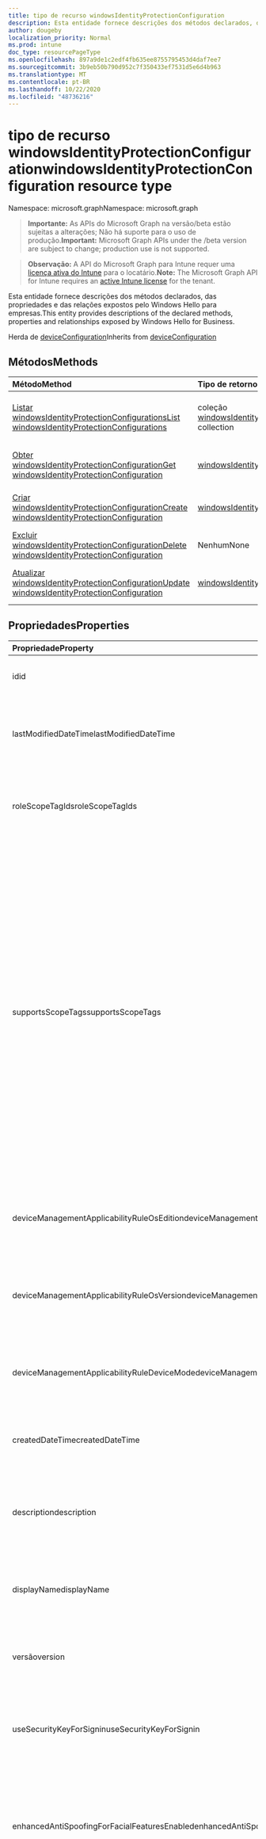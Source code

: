 ```yaml
---
title: tipo de recurso windowsIdentityProtectionConfiguration
description: Esta entidade fornece descrições dos métodos declarados, das propriedades e das relações expostos pelo Windows Hello para empresas.
author: dougeby
localization_priority: Normal
ms.prod: intune
doc_type: resourcePageType
ms.openlocfilehash: 897a9de1c2edf4fb635ee8755795453d4daf7ee7
ms.sourcegitcommit: 3b9eb50b790d952c7f350433ef7531d5e6d4b963
ms.translationtype: MT
ms.contentlocale: pt-BR
ms.lasthandoff: 10/22/2020
ms.locfileid: "48736216"
---
```

# <a name="windowsidentityprotectionconfiguration-resource-type"></a><span data-ttu-id="2c3fc-103">tipo de recurso windowsIdentityProtectionConfiguration</span><span class="sxs-lookup"><span data-stu-id="2c3fc-103">windowsIdentityProtectionConfiguration resource type</span></span>

<span data-ttu-id="2c3fc-104">Namespace: microsoft.graph</span><span class="sxs-lookup"><span data-stu-id="2c3fc-104">Namespace: microsoft.graph</span></span>

> <span data-ttu-id="2c3fc-105">**Importante:** As APIs do Microsoft Graph na versão/beta estão sujeitas a alterações; Não há suporte para o uso de produção.</span><span class="sxs-lookup"><span data-stu-id="2c3fc-105">**Important:** Microsoft Graph APIs under the /beta version are subject to change; production use is not supported.</span></span>

> <span data-ttu-id="2c3fc-106">**Observação:** A API do Microsoft Graph para Intune requer uma [licença ativa do Intune](https://go.microsoft.com/fwlink/?linkid=839381) para o locatário.</span><span class="sxs-lookup"><span data-stu-id="2c3fc-106">**Note:** The Microsoft Graph API for Intune requires an [active Intune license](https://go.microsoft.com/fwlink/?linkid=839381) for the tenant.</span></span>

<span data-ttu-id="2c3fc-107">Esta entidade fornece descrições dos métodos declarados, das propriedades e das relações expostos pelo Windows Hello para empresas.</span><span class="sxs-lookup"><span data-stu-id="2c3fc-107">This entity provides descriptions of the declared methods, properties and relationships exposed by Windows Hello for Business.</span></span>


<span data-ttu-id="2c3fc-108">Herda de [deviceConfiguration](../resources/intune-shared-deviceconfiguration.md)</span><span class="sxs-lookup"><span data-stu-id="2c3fc-108">Inherits from [deviceConfiguration](../resources/intune-shared-deviceconfiguration.md)</span></span>

## <a name="methods"></a><span data-ttu-id="2c3fc-109">Métodos</span><span class="sxs-lookup"><span data-stu-id="2c3fc-109">Methods</span></span>
|<span data-ttu-id="2c3fc-110">Método</span><span class="sxs-lookup"><span data-stu-id="2c3fc-110">Method</span></span>|<span data-ttu-id="2c3fc-111">Tipo de retorno</span><span class="sxs-lookup"><span data-stu-id="2c3fc-111">Return Type</span></span>|<span data-ttu-id="2c3fc-112">Descrição</span><span class="sxs-lookup"><span data-stu-id="2c3fc-112">Description</span></span>|
|:---|:---|:---|
|[<span data-ttu-id="2c3fc-113">Listar windowsIdentityProtectionConfigurations</span><span class="sxs-lookup"><span data-stu-id="2c3fc-113">List windowsIdentityProtectionConfigurations</span></span>](../api/intune-deviceconfig-windowsidentityprotectionconfiguration-list.md)|<span data-ttu-id="2c3fc-114">coleção [windowsIdentityProtectionConfiguration](../resources/intune-deviceconfig-windowsidentityprotectionconfiguration.md)</span><span class="sxs-lookup"><span data-stu-id="2c3fc-114">[windowsIdentityProtectionConfiguration](../resources/intune-deviceconfig-windowsidentityprotectionconfiguration.md) collection</span></span>|<span data-ttu-id="2c3fc-115">Listar Propriedades e relações dos objetos [windowsIdentityProtectionConfiguration](../resources/intune-deviceconfig-windowsidentityprotectionconfiguration.md) .</span><span class="sxs-lookup"><span data-stu-id="2c3fc-115">List properties and relationships of the [windowsIdentityProtectionConfiguration](../resources/intune-deviceconfig-windowsidentityprotectionconfiguration.md) objects.</span></span>|
|[<span data-ttu-id="2c3fc-116">Obter windowsIdentityProtectionConfiguration</span><span class="sxs-lookup"><span data-stu-id="2c3fc-116">Get windowsIdentityProtectionConfiguration</span></span>](../api/intune-deviceconfig-windowsidentityprotectionconfiguration-get.md)|[<span data-ttu-id="2c3fc-117">windowsIdentityProtectionConfiguration</span><span class="sxs-lookup"><span data-stu-id="2c3fc-117">windowsIdentityProtectionConfiguration</span></span>](../resources/intune-deviceconfig-windowsidentityprotectionconfiguration.md)|<span data-ttu-id="2c3fc-118">Leia as propriedades e as relações do objeto [windowsIdentityProtectionConfiguration](../resources/intune-deviceconfig-windowsidentityprotectionconfiguration.md) .</span><span class="sxs-lookup"><span data-stu-id="2c3fc-118">Read properties and relationships of the [windowsIdentityProtectionConfiguration](../resources/intune-deviceconfig-windowsidentityprotectionconfiguration.md) object.</span></span>|
|[<span data-ttu-id="2c3fc-119">Criar windowsIdentityProtectionConfiguration</span><span class="sxs-lookup"><span data-stu-id="2c3fc-119">Create windowsIdentityProtectionConfiguration</span></span>](../api/intune-deviceconfig-windowsidentityprotectionconfiguration-create.md)|[<span data-ttu-id="2c3fc-120">windowsIdentityProtectionConfiguration</span><span class="sxs-lookup"><span data-stu-id="2c3fc-120">windowsIdentityProtectionConfiguration</span></span>](../resources/intune-deviceconfig-windowsidentityprotectionconfiguration.md)|<span data-ttu-id="2c3fc-121">Criar um novo objeto [windowsIdentityProtectionConfiguration](../resources/intune-deviceconfig-windowsidentityprotectionconfiguration.md) .</span><span class="sxs-lookup"><span data-stu-id="2c3fc-121">Create a new [windowsIdentityProtectionConfiguration](../resources/intune-deviceconfig-windowsidentityprotectionconfiguration.md) object.</span></span>|
|[<span data-ttu-id="2c3fc-122">Excluir windowsIdentityProtectionConfiguration</span><span class="sxs-lookup"><span data-stu-id="2c3fc-122">Delete windowsIdentityProtectionConfiguration</span></span>](../api/intune-deviceconfig-windowsidentityprotectionconfiguration-delete.md)|<span data-ttu-id="2c3fc-123">Nenhum</span><span class="sxs-lookup"><span data-stu-id="2c3fc-123">None</span></span>|<span data-ttu-id="2c3fc-124">Exclui [windowsIdentityProtectionConfiguration](../resources/intune-deviceconfig-windowsidentityprotectionconfiguration.md).</span><span class="sxs-lookup"><span data-stu-id="2c3fc-124">Deletes a [windowsIdentityProtectionConfiguration](../resources/intune-deviceconfig-windowsidentityprotectionconfiguration.md).</span></span>|
|[<span data-ttu-id="2c3fc-125">Atualizar windowsIdentityProtectionConfiguration</span><span class="sxs-lookup"><span data-stu-id="2c3fc-125">Update windowsIdentityProtectionConfiguration</span></span>](../api/intune-deviceconfig-windowsidentityprotectionconfiguration-update.md)|[<span data-ttu-id="2c3fc-126">windowsIdentityProtectionConfiguration</span><span class="sxs-lookup"><span data-stu-id="2c3fc-126">windowsIdentityProtectionConfiguration</span></span>](../resources/intune-deviceconfig-windowsidentityprotectionconfiguration.md)|<span data-ttu-id="2c3fc-127">Atualiza as propriedades de um objeto [windowsIdentityProtectionConfiguration](../resources/intune-deviceconfig-windowsidentityprotectionconfiguration.md) .</span><span class="sxs-lookup"><span data-stu-id="2c3fc-127">Update the properties of a [windowsIdentityProtectionConfiguration](../resources/intune-deviceconfig-windowsidentityprotectionconfiguration.md) object.</span></span>|

## <a name="properties"></a><span data-ttu-id="2c3fc-128">Propriedades</span><span class="sxs-lookup"><span data-stu-id="2c3fc-128">Properties</span></span>
|<span data-ttu-id="2c3fc-129">Propriedade</span><span class="sxs-lookup"><span data-stu-id="2c3fc-129">Property</span></span>|<span data-ttu-id="2c3fc-130">Tipo</span><span class="sxs-lookup"><span data-stu-id="2c3fc-130">Type</span></span>|<span data-ttu-id="2c3fc-131">Descrição</span><span class="sxs-lookup"><span data-stu-id="2c3fc-131">Description</span></span>|
|:---|:---|:---|
|<span data-ttu-id="2c3fc-132">id</span><span class="sxs-lookup"><span data-stu-id="2c3fc-132">id</span></span>|<span data-ttu-id="2c3fc-133">String</span><span class="sxs-lookup"><span data-stu-id="2c3fc-133">String</span></span>|<span data-ttu-id="2c3fc-134">Chave da entidade.</span><span class="sxs-lookup"><span data-stu-id="2c3fc-134">Key of the entity.</span></span> <span data-ttu-id="2c3fc-135">Herdada de [deviceConfiguration](../resources/intune-shared-deviceconfiguration.md)</span><span class="sxs-lookup"><span data-stu-id="2c3fc-135">Inherited from [deviceConfiguration](../resources/intune-shared-deviceconfiguration.md)</span></span>|
|<span data-ttu-id="2c3fc-136">lastModifiedDateTime</span><span class="sxs-lookup"><span data-stu-id="2c3fc-136">lastModifiedDateTime</span></span>|<span data-ttu-id="2c3fc-137">DateTimeOffset</span><span class="sxs-lookup"><span data-stu-id="2c3fc-137">DateTimeOffset</span></span>|<span data-ttu-id="2c3fc-138">DateTime da última modificação do objeto.</span><span class="sxs-lookup"><span data-stu-id="2c3fc-138">DateTime the object was last modified.</span></span> <span data-ttu-id="2c3fc-139">Herdada de [deviceConfiguration](../resources/intune-shared-deviceconfiguration.md)</span><span class="sxs-lookup"><span data-stu-id="2c3fc-139">Inherited from [deviceConfiguration](../resources/intune-shared-deviceconfiguration.md)</span></span>|
|<span data-ttu-id="2c3fc-140">roleScopeTagIds</span><span class="sxs-lookup"><span data-stu-id="2c3fc-140">roleScopeTagIds</span></span>|<span data-ttu-id="2c3fc-141">Coleção de cadeias de caracteres</span><span class="sxs-lookup"><span data-stu-id="2c3fc-141">String collection</span></span>|<span data-ttu-id="2c3fc-142">Lista de marcas de escopo para esta instância de entidade.</span><span class="sxs-lookup"><span data-stu-id="2c3fc-142">List of Scope Tags for this Entity instance.</span></span> <span data-ttu-id="2c3fc-143">Herdada de [deviceConfiguration](../resources/intune-shared-deviceconfiguration.md)</span><span class="sxs-lookup"><span data-stu-id="2c3fc-143">Inherited from [deviceConfiguration](../resources/intune-shared-deviceconfiguration.md)</span></span>|
|<span data-ttu-id="2c3fc-144">supportsScopeTags</span><span class="sxs-lookup"><span data-stu-id="2c3fc-144">supportsScopeTags</span></span>|<span data-ttu-id="2c3fc-145">Booliano</span><span class="sxs-lookup"><span data-stu-id="2c3fc-145">Boolean</span></span>|<span data-ttu-id="2c3fc-146">Indica se a configuração de dispositivo subjacente é ou não compatível com a atribuição de marcas de escopo.</span><span class="sxs-lookup"><span data-stu-id="2c3fc-146">Indicates whether or not the underlying Device Configuration supports the assignment of scope tags.</span></span> <span data-ttu-id="2c3fc-147">A atribuição à propriedade ScopeTags não é permitida quando esse valor é false e as entidades não serão visíveis aos usuários com escopo.</span><span class="sxs-lookup"><span data-stu-id="2c3fc-147">Assigning to the ScopeTags property is not allowed when this value is false and entities will not be visible to scoped users.</span></span> <span data-ttu-id="2c3fc-148">Isso ocorre para políticas herdadas criadas no Silverlight e pode ser resolvido excluindo e recriando a política no portal do Azure.</span><span class="sxs-lookup"><span data-stu-id="2c3fc-148">This occurs for Legacy policies created in Silverlight and can be resolved by deleting and recreating the policy in the Azure Portal.</span></span> <span data-ttu-id="2c3fc-149">Essa propriedade é somente leitura.</span><span class="sxs-lookup"><span data-stu-id="2c3fc-149">This property is read-only.</span></span> <span data-ttu-id="2c3fc-150">Herdada de [deviceConfiguration](../resources/intune-shared-deviceconfiguration.md)</span><span class="sxs-lookup"><span data-stu-id="2c3fc-150">Inherited from [deviceConfiguration](../resources/intune-shared-deviceconfiguration.md)</span></span>|
|<span data-ttu-id="2c3fc-151">deviceManagementApplicabilityRuleOsEdition</span><span class="sxs-lookup"><span data-stu-id="2c3fc-151">deviceManagementApplicabilityRuleOsEdition</span></span>|[<span data-ttu-id="2c3fc-152">deviceManagementApplicabilityRuleOsEdition</span><span class="sxs-lookup"><span data-stu-id="2c3fc-152">deviceManagementApplicabilityRuleOsEdition</span></span>](../resources/intune-deviceconfig-devicemanagementapplicabilityruleosedition.md)|<span data-ttu-id="2c3fc-153">A aplicabilidade da edição do sistema operacional para essa política.</span><span class="sxs-lookup"><span data-stu-id="2c3fc-153">The OS edition applicability for this Policy.</span></span> <span data-ttu-id="2c3fc-154">Herdada de [deviceConfiguration](../resources/intune-shared-deviceconfiguration.md)</span><span class="sxs-lookup"><span data-stu-id="2c3fc-154">Inherited from [deviceConfiguration](../resources/intune-shared-deviceconfiguration.md)</span></span>|
|<span data-ttu-id="2c3fc-155">deviceManagementApplicabilityRuleOsVersion</span><span class="sxs-lookup"><span data-stu-id="2c3fc-155">deviceManagementApplicabilityRuleOsVersion</span></span>|[<span data-ttu-id="2c3fc-156">deviceManagementApplicabilityRuleOsVersion</span><span class="sxs-lookup"><span data-stu-id="2c3fc-156">deviceManagementApplicabilityRuleOsVersion</span></span>](../resources/intune-deviceconfig-devicemanagementapplicabilityruleosversion.md)|<span data-ttu-id="2c3fc-157">A regra de aplicabilidade da versão do sistema operacional para esta política.</span><span class="sxs-lookup"><span data-stu-id="2c3fc-157">The OS version applicability rule for this Policy.</span></span> <span data-ttu-id="2c3fc-158">Herdada de [deviceConfiguration](../resources/intune-shared-deviceconfiguration.md)</span><span class="sxs-lookup"><span data-stu-id="2c3fc-158">Inherited from [deviceConfiguration](../resources/intune-shared-deviceconfiguration.md)</span></span>|
|<span data-ttu-id="2c3fc-159">deviceManagementApplicabilityRuleDeviceMode</span><span class="sxs-lookup"><span data-stu-id="2c3fc-159">deviceManagementApplicabilityRuleDeviceMode</span></span>|[<span data-ttu-id="2c3fc-160">deviceManagementApplicabilityRuleDeviceMode</span><span class="sxs-lookup"><span data-stu-id="2c3fc-160">deviceManagementApplicabilityRuleDeviceMode</span></span>](../resources/intune-deviceconfig-devicemanagementapplicabilityruledevicemode.md)|<span data-ttu-id="2c3fc-161">A regra de aplicabilidade do modo de dispositivo para essa política.</span><span class="sxs-lookup"><span data-stu-id="2c3fc-161">The device mode applicability rule for this Policy.</span></span> <span data-ttu-id="2c3fc-162">Herdada de [deviceConfiguration](../resources/intune-shared-deviceconfiguration.md)</span><span class="sxs-lookup"><span data-stu-id="2c3fc-162">Inherited from [deviceConfiguration](../resources/intune-shared-deviceconfiguration.md)</span></span>|
|<span data-ttu-id="2c3fc-163">createdDateTime</span><span class="sxs-lookup"><span data-stu-id="2c3fc-163">createdDateTime</span></span>|<span data-ttu-id="2c3fc-164">DateTimeOffset</span><span class="sxs-lookup"><span data-stu-id="2c3fc-164">DateTimeOffset</span></span>|<span data-ttu-id="2c3fc-165">DateTime em que o objeto foi criado.</span><span class="sxs-lookup"><span data-stu-id="2c3fc-165">DateTime the object was created.</span></span> <span data-ttu-id="2c3fc-166">Herdada de [deviceConfiguration](../resources/intune-shared-deviceconfiguration.md)</span><span class="sxs-lookup"><span data-stu-id="2c3fc-166">Inherited from [deviceConfiguration](../resources/intune-shared-deviceconfiguration.md)</span></span>|
|<span data-ttu-id="2c3fc-167">description</span><span class="sxs-lookup"><span data-stu-id="2c3fc-167">description</span></span>|<span data-ttu-id="2c3fc-168">String</span><span class="sxs-lookup"><span data-stu-id="2c3fc-168">String</span></span>|<span data-ttu-id="2c3fc-169">O administrador forneceu a descrição da Configuração do dispositivo.</span><span class="sxs-lookup"><span data-stu-id="2c3fc-169">Admin provided description of the Device Configuration.</span></span> <span data-ttu-id="2c3fc-170">Herdada de [deviceConfiguration](../resources/intune-shared-deviceconfiguration.md)</span><span class="sxs-lookup"><span data-stu-id="2c3fc-170">Inherited from [deviceConfiguration](../resources/intune-shared-deviceconfiguration.md)</span></span>|
|<span data-ttu-id="2c3fc-171">displayName</span><span class="sxs-lookup"><span data-stu-id="2c3fc-171">displayName</span></span>|<span data-ttu-id="2c3fc-172">String</span><span class="sxs-lookup"><span data-stu-id="2c3fc-172">String</span></span>|<span data-ttu-id="2c3fc-173">O administrador forneceu o nome da Configuração do dispositivo.</span><span class="sxs-lookup"><span data-stu-id="2c3fc-173">Admin provided name of the device configuration.</span></span> <span data-ttu-id="2c3fc-174">Herdada de [deviceConfiguration](../resources/intune-shared-deviceconfiguration.md)</span><span class="sxs-lookup"><span data-stu-id="2c3fc-174">Inherited from [deviceConfiguration](../resources/intune-shared-deviceconfiguration.md)</span></span>|
|<span data-ttu-id="2c3fc-175">versão</span><span class="sxs-lookup"><span data-stu-id="2c3fc-175">version</span></span>|<span data-ttu-id="2c3fc-176">Int32</span><span class="sxs-lookup"><span data-stu-id="2c3fc-176">Int32</span></span>|<span data-ttu-id="2c3fc-177">Versão da configuração do dispositivo.</span><span class="sxs-lookup"><span data-stu-id="2c3fc-177">Version of the device configuration.</span></span> <span data-ttu-id="2c3fc-178">Herdada de [deviceConfiguration](../resources/intune-shared-deviceconfiguration.md)</span><span class="sxs-lookup"><span data-stu-id="2c3fc-178">Inherited from [deviceConfiguration](../resources/intune-shared-deviceconfiguration.md)</span></span>|
|<span data-ttu-id="2c3fc-179">useSecurityKeyForSignin</span><span class="sxs-lookup"><span data-stu-id="2c3fc-179">useSecurityKeyForSignin</span></span>|<span data-ttu-id="2c3fc-180">Booliano</span><span class="sxs-lookup"><span data-stu-id="2c3fc-180">Boolean</span></span>|<span data-ttu-id="2c3fc-181">Valor booliano usado para habilitar a chave de segurança do Windows Hello como uma credencial de logon.</span><span class="sxs-lookup"><span data-stu-id="2c3fc-181">Boolean value used to enable the Windows Hello security key as a logon credential.</span></span>|
|<span data-ttu-id="2c3fc-182">enhancedAntiSpoofingForFacialFeaturesEnabled</span><span class="sxs-lookup"><span data-stu-id="2c3fc-182">enhancedAntiSpoofingForFacialFeaturesEnabled</span></span>|<span data-ttu-id="2c3fc-183">Booliano</span><span class="sxs-lookup"><span data-stu-id="2c3fc-183">Boolean</span></span>|<span data-ttu-id="2c3fc-184">Valor booliano usado para habilitar a antifalsificação avançada para reconhecimento de recurso facial na autenticação facial do Windows Hello.</span><span class="sxs-lookup"><span data-stu-id="2c3fc-184">Boolean value used to enable enhanced anti-spoofing for facial feature recognition on Windows Hello face authentication.</span></span>|
|<span data-ttu-id="2c3fc-185">pinMinimumLength</span><span class="sxs-lookup"><span data-stu-id="2c3fc-185">pinMinimumLength</span></span>|<span data-ttu-id="2c3fc-186">Int32</span><span class="sxs-lookup"><span data-stu-id="2c3fc-186">Int32</span></span>|<span data-ttu-id="2c3fc-187">Valor inteiro que define o número mínimo de caracteres necessários para o PIN do Windows Hello para empresas.</span><span class="sxs-lookup"><span data-stu-id="2c3fc-187">Integer value that sets the minimum number of characters required for the Windows Hello for Business PIN.</span></span> <span data-ttu-id="2c3fc-188">Os valores válidos são 4 a 127 inclusive e menores ou iguais ao valor definido para o PIN máximo.</span><span class="sxs-lookup"><span data-stu-id="2c3fc-188">Valid values are 4 to 127 inclusive and less than or equal to the value set for the maximum PIN.</span></span> <span data-ttu-id="2c3fc-189">Valores válidos de 4 a 127</span><span class="sxs-lookup"><span data-stu-id="2c3fc-189">Valid values 4 to 127</span></span>|
|<span data-ttu-id="2c3fc-190">pinMaximumLength</span><span class="sxs-lookup"><span data-stu-id="2c3fc-190">pinMaximumLength</span></span>|<span data-ttu-id="2c3fc-191">Int32</span><span class="sxs-lookup"><span data-stu-id="2c3fc-191">Int32</span></span>|<span data-ttu-id="2c3fc-192">Valor inteiro que define o número máximo de caracteres permitidos para o PIN de trabalho.</span><span class="sxs-lookup"><span data-stu-id="2c3fc-192">Integer value that sets the maximum number of characters allowed for the work PIN.</span></span> <span data-ttu-id="2c3fc-193">Os valores válidos são 4 a 127 inclusive e maiores ou iguais ao valor definido para o PIN mínimo.</span><span class="sxs-lookup"><span data-stu-id="2c3fc-193">Valid values are 4 to 127 inclusive and greater than or equal to the value set for the minimum PIN.</span></span> <span data-ttu-id="2c3fc-194">Valores válidos de 4 a 127</span><span class="sxs-lookup"><span data-stu-id="2c3fc-194">Valid values 4 to 127</span></span>|
|<span data-ttu-id="2c3fc-195">pinUppercaseCharactersUsage</span><span class="sxs-lookup"><span data-stu-id="2c3fc-195">pinUppercaseCharactersUsage</span></span>|[<span data-ttu-id="2c3fc-196">configurationUsage</span><span class="sxs-lookup"><span data-stu-id="2c3fc-196">configurationUsage</span></span>](../resources/intune-deviceconfig-configurationusage.md)|<span data-ttu-id="2c3fc-197">Este valor configura o uso de caracteres maiúsculos no PIN do Windows Hello para empresas.</span><span class="sxs-lookup"><span data-stu-id="2c3fc-197">This value configures the use of uppercase characters in the Windows Hello for Business PIN.</span></span> <span data-ttu-id="2c3fc-198">Os valores possíveis são: `blocked`, `required`, `allowed`, `notConfigured`.</span><span class="sxs-lookup"><span data-stu-id="2c3fc-198">Possible values are: `blocked`, `required`, `allowed`, `notConfigured`.</span></span>|
|<span data-ttu-id="2c3fc-199">pinLowercaseCharactersUsage</span><span class="sxs-lookup"><span data-stu-id="2c3fc-199">pinLowercaseCharactersUsage</span></span>|[<span data-ttu-id="2c3fc-200">configurationUsage</span><span class="sxs-lookup"><span data-stu-id="2c3fc-200">configurationUsage</span></span>](../resources/intune-deviceconfig-configurationusage.md)|<span data-ttu-id="2c3fc-201">Esse valor configura o uso de caracteres minúsculos no PIN do Windows Hello para empresas.</span><span class="sxs-lookup"><span data-stu-id="2c3fc-201">This value configures the use of lowercase characters in the Windows Hello for Business PIN.</span></span> <span data-ttu-id="2c3fc-202">Os valores possíveis são: `blocked`, `required`, `allowed`, `notConfigured`.</span><span class="sxs-lookup"><span data-stu-id="2c3fc-202">Possible values are: `blocked`, `required`, `allowed`, `notConfigured`.</span></span>|
|<span data-ttu-id="2c3fc-203">pinSpecialCharactersUsage</span><span class="sxs-lookup"><span data-stu-id="2c3fc-203">pinSpecialCharactersUsage</span></span>|[<span data-ttu-id="2c3fc-204">configurationUsage</span><span class="sxs-lookup"><span data-stu-id="2c3fc-204">configurationUsage</span></span>](../resources/intune-deviceconfig-configurationusage.md)|<span data-ttu-id="2c3fc-205">Controla a capacidade de usar caracteres especiais no PIN do Windows Hello para empresas.</span><span class="sxs-lookup"><span data-stu-id="2c3fc-205">Controls the ability to use special characters in the Windows Hello for Business PIN.</span></span> <span data-ttu-id="2c3fc-206">Os valores possíveis são: `blocked`, `required`, `allowed`, `notConfigured`.</span><span class="sxs-lookup"><span data-stu-id="2c3fc-206">Possible values are: `blocked`, `required`, `allowed`, `notConfigured`.</span></span>|
|<span data-ttu-id="2c3fc-207">pinExpirationInDays</span><span class="sxs-lookup"><span data-stu-id="2c3fc-207">pinExpirationInDays</span></span>|<span data-ttu-id="2c3fc-208">Int32</span><span class="sxs-lookup"><span data-stu-id="2c3fc-208">Int32</span></span>|<span data-ttu-id="2c3fc-209">Valor inteiro especifica o período (em dias) que um PIN pode ser usado antes que o sistema exija que o usuário o altere.</span><span class="sxs-lookup"><span data-stu-id="2c3fc-209">Integer value specifies the period (in days) that a PIN can be used before the system requires the user to change it.</span></span> <span data-ttu-id="2c3fc-210">Os valores válidos são de 0 a 730 inclusive.</span><span class="sxs-lookup"><span data-stu-id="2c3fc-210">Valid values are 0 to 730 inclusive.</span></span> <span data-ttu-id="2c3fc-211">Valores válidos de 0 a 730</span><span class="sxs-lookup"><span data-stu-id="2c3fc-211">Valid values 0 to 730</span></span>|
|<span data-ttu-id="2c3fc-212">pinPreviousBlockCount</span><span class="sxs-lookup"><span data-stu-id="2c3fc-212">pinPreviousBlockCount</span></span>|<span data-ttu-id="2c3fc-213">Int32</span><span class="sxs-lookup"><span data-stu-id="2c3fc-213">Int32</span></span>|<span data-ttu-id="2c3fc-214">Controla a capacidade de impedir que os usuários usem PINs passados.</span><span class="sxs-lookup"><span data-stu-id="2c3fc-214">Controls the ability to prevent users from using past PINs.</span></span> <span data-ttu-id="2c3fc-215">Isso deve ser definido entre 0 e 50, inclusive, e o PIN atual do usuário é incluído nessa contagem.</span><span class="sxs-lookup"><span data-stu-id="2c3fc-215">This must be set between 0 and 50, inclusive, and the current PIN of the user is included in that count.</span></span> <span data-ttu-id="2c3fc-216">Se for definido como 0, os PINs anteriores não serão armazenados.</span><span class="sxs-lookup"><span data-stu-id="2c3fc-216">If set to 0, previous PINs are not stored.</span></span> <span data-ttu-id="2c3fc-217">O histórico de PIN não é preservado por meio de uma redefinição de PIN.</span><span class="sxs-lookup"><span data-stu-id="2c3fc-217">PIN history is not preserved through a PIN reset.</span></span> <span data-ttu-id="2c3fc-218">Valores válidos de 0 a 50</span><span class="sxs-lookup"><span data-stu-id="2c3fc-218">Valid values 0 to 50</span></span>|
|<span data-ttu-id="2c3fc-219">pinRecoveryEnabled</span><span class="sxs-lookup"><span data-stu-id="2c3fc-219">pinRecoveryEnabled</span></span>|<span data-ttu-id="2c3fc-220">Booliano</span><span class="sxs-lookup"><span data-stu-id="2c3fc-220">Boolean</span></span>|<span data-ttu-id="2c3fc-221">Valor booliano que permite que um usuário altere o PIN usando o serviço de recuperação de PIN do Windows Hello para empresas.</span><span class="sxs-lookup"><span data-stu-id="2c3fc-221">Boolean value that enables a user to change their PIN by using the Windows Hello for Business PIN recovery service.</span></span>|
|<span data-ttu-id="2c3fc-222">securityDeviceRequired</span><span class="sxs-lookup"><span data-stu-id="2c3fc-222">securityDeviceRequired</span></span>|<span data-ttu-id="2c3fc-223">Booliano</span><span class="sxs-lookup"><span data-stu-id="2c3fc-223">Boolean</span></span>|<span data-ttu-id="2c3fc-224">Controla se é necessário exigir um TPM (Trusted Platform Module) para provisionar o Windows Hello para empresas.</span><span class="sxs-lookup"><span data-stu-id="2c3fc-224">Controls whether to require a Trusted Platform Module (TPM) for provisioning Windows Hello for Business.</span></span> <span data-ttu-id="2c3fc-225">Um TPM oferece um benefício de segurança adicional nos dados armazenados nele que não podem ser usados em outros dispositivos.</span><span class="sxs-lookup"><span data-stu-id="2c3fc-225">A TPM provides an additional security benefit in that data stored on it cannot be used on other devices.</span></span> <span data-ttu-id="2c3fc-226">Se for definido como false, todos os dispositivos poderão provisionar o Windows Hello para empresas mesmo se não houver um TPM utilizável.</span><span class="sxs-lookup"><span data-stu-id="2c3fc-226">If set to False, all devices can provision Windows Hello for Business even if there is not a usable TPM.</span></span>|
|<span data-ttu-id="2c3fc-227">unlockWithBiometricsEnabled</span><span class="sxs-lookup"><span data-stu-id="2c3fc-227">unlockWithBiometricsEnabled</span></span>|<span data-ttu-id="2c3fc-228">Booliano</span><span class="sxs-lookup"><span data-stu-id="2c3fc-228">Boolean</span></span>|<span data-ttu-id="2c3fc-229">Controla o uso de gestos biométricos, como face e impressão digital, como uma alternativa para o PIN do Windows Hello para empresas.</span><span class="sxs-lookup"><span data-stu-id="2c3fc-229">Controls the use of biometric gestures, such as face and fingerprint, as an alternative to the Windows Hello for Business PIN.</span></span>  <span data-ttu-id="2c3fc-230">Se for definido como false, os gestos biométricos não serão permitidos.</span><span class="sxs-lookup"><span data-stu-id="2c3fc-230">If set to False, biometric gestures are not allowed.</span></span> <span data-ttu-id="2c3fc-231">Os usuários ainda devem configurar um PIN como um backup em caso de falhas.</span><span class="sxs-lookup"><span data-stu-id="2c3fc-231">Users must still configure a PIN as a backup in case of failures.</span></span>|
|<span data-ttu-id="2c3fc-232">useCertificatesForOnPremisesAuthEnabled</span><span class="sxs-lookup"><span data-stu-id="2c3fc-232">useCertificatesForOnPremisesAuthEnabled</span></span>|<span data-ttu-id="2c3fc-233">Booliano</span><span class="sxs-lookup"><span data-stu-id="2c3fc-233">Boolean</span></span>|<span data-ttu-id="2c3fc-234">Valor booliano que permite ao Windows Hello para empresas usar certificados para autenticar recursos locais.</span><span class="sxs-lookup"><span data-stu-id="2c3fc-234">Boolean value that enables Windows Hello for Business to use certificates to authenticate on-premise resources.</span></span>|
|<span data-ttu-id="2c3fc-235">windowsHelloForBusinessBlocked</span><span class="sxs-lookup"><span data-stu-id="2c3fc-235">windowsHelloForBusinessBlocked</span></span>|<span data-ttu-id="2c3fc-236">Boolean</span><span class="sxs-lookup"><span data-stu-id="2c3fc-236">Boolean</span></span>|<span data-ttu-id="2c3fc-237">Valor booliano que bloqueia o Windows Hello para empresas como um método para entrar no Windows.</span><span class="sxs-lookup"><span data-stu-id="2c3fc-237">Boolean value that blocks Windows Hello for Business as a method for signing into Windows.</span></span>|

## <a name="relationships"></a><span data-ttu-id="2c3fc-238">Relações</span><span class="sxs-lookup"><span data-stu-id="2c3fc-238">Relationships</span></span>
|<span data-ttu-id="2c3fc-239">Relação</span><span class="sxs-lookup"><span data-stu-id="2c3fc-239">Relationship</span></span>|<span data-ttu-id="2c3fc-240">Tipo</span><span class="sxs-lookup"><span data-stu-id="2c3fc-240">Type</span></span>|<span data-ttu-id="2c3fc-241">Descrição</span><span class="sxs-lookup"><span data-stu-id="2c3fc-241">Description</span></span>|
|:---|:---|:---|
|<span data-ttu-id="2c3fc-242">groupAssignments</span><span class="sxs-lookup"><span data-stu-id="2c3fc-242">groupAssignments</span></span>|<span data-ttu-id="2c3fc-243">coleção [deviceConfigurationGroupAssignment](../resources/intune-deviceconfig-deviceconfigurationgroupassignment.md)</span><span class="sxs-lookup"><span data-stu-id="2c3fc-243">[deviceConfigurationGroupAssignment](../resources/intune-deviceconfig-deviceconfigurationgroupassignment.md) collection</span></span>|<span data-ttu-id="2c3fc-244">A lista de atribuições de grupo para o perfil de configuração do dispositivo.</span><span class="sxs-lookup"><span data-stu-id="2c3fc-244">The list of group assignments for the device configuration profile.</span></span> <span data-ttu-id="2c3fc-245">Herdada de [deviceConfiguration](../resources/intune-shared-deviceconfiguration.md)</span><span class="sxs-lookup"><span data-stu-id="2c3fc-245">Inherited from [deviceConfiguration](../resources/intune-shared-deviceconfiguration.md)</span></span>|
|<span data-ttu-id="2c3fc-246">assignments</span><span class="sxs-lookup"><span data-stu-id="2c3fc-246">assignments</span></span>|<span data-ttu-id="2c3fc-247">Coleção [deviceConfigurationAssignment](../resources/intune-deviceconfig-deviceconfigurationassignment.md)</span><span class="sxs-lookup"><span data-stu-id="2c3fc-247">[deviceConfigurationAssignment](../resources/intune-deviceconfig-deviceconfigurationassignment.md) collection</span></span>|<span data-ttu-id="2c3fc-248">A lista de atribuições para o perfil de configuração do dispositivo.</span><span class="sxs-lookup"><span data-stu-id="2c3fc-248">The list of assignments for the device configuration profile.</span></span> <span data-ttu-id="2c3fc-249">Herdada de [deviceConfiguration](../resources/intune-shared-deviceconfiguration.md)</span><span class="sxs-lookup"><span data-stu-id="2c3fc-249">Inherited from [deviceConfiguration](../resources/intune-shared-deviceconfiguration.md)</span></span>|
|<span data-ttu-id="2c3fc-250">deviceStatuses</span><span class="sxs-lookup"><span data-stu-id="2c3fc-250">deviceStatuses</span></span>|<span data-ttu-id="2c3fc-251">Coleção [deviceConfigurationDeviceStatus](../resources/intune-deviceconfig-deviceconfigurationdevicestatus.md)</span><span class="sxs-lookup"><span data-stu-id="2c3fc-251">[deviceConfigurationDeviceStatus](../resources/intune-deviceconfig-deviceconfigurationdevicestatus.md) collection</span></span>|<span data-ttu-id="2c3fc-252">Status da instalação da configuração de dispositivo por dispositivo.</span><span class="sxs-lookup"><span data-stu-id="2c3fc-252">Device configuration installation status by device.</span></span> <span data-ttu-id="2c3fc-253">Herdada de [deviceConfiguration](../resources/intune-shared-deviceconfiguration.md)</span><span class="sxs-lookup"><span data-stu-id="2c3fc-253">Inherited from [deviceConfiguration](../resources/intune-shared-deviceconfiguration.md)</span></span>|
|<span data-ttu-id="2c3fc-254">userStatuses</span><span class="sxs-lookup"><span data-stu-id="2c3fc-254">userStatuses</span></span>|<span data-ttu-id="2c3fc-255">Coleção [deviceConfigurationUserStatus](../resources/intune-deviceconfig-deviceconfigurationuserstatus.md)</span><span class="sxs-lookup"><span data-stu-id="2c3fc-255">[deviceConfigurationUserStatus](../resources/intune-deviceconfig-deviceconfigurationuserstatus.md) collection</span></span>|<span data-ttu-id="2c3fc-256">Status de instalação da configuração do dispositivo por usuário.</span><span class="sxs-lookup"><span data-stu-id="2c3fc-256">Device configuration installation status by user.</span></span> <span data-ttu-id="2c3fc-257">Herdada de [deviceConfiguration](../resources/intune-shared-deviceconfiguration.md)</span><span class="sxs-lookup"><span data-stu-id="2c3fc-257">Inherited from [deviceConfiguration](../resources/intune-shared-deviceconfiguration.md)</span></span>|
|<span data-ttu-id="2c3fc-258">deviceStatusOverview</span><span class="sxs-lookup"><span data-stu-id="2c3fc-258">deviceStatusOverview</span></span>|[<span data-ttu-id="2c3fc-259">deviceConfigurationDeviceOverview</span><span class="sxs-lookup"><span data-stu-id="2c3fc-259">deviceConfigurationDeviceOverview</span></span>](../resources/intune-deviceconfig-deviceconfigurationdeviceoverview.md)|<span data-ttu-id="2c3fc-260">Visão geral de status de dispositivos para Configuração de Dispositivo. Herdado de [deviceConfiguration](../resources/intune-shared-deviceconfiguration.md)</span><span class="sxs-lookup"><span data-stu-id="2c3fc-260">Device Configuration devices status overview Inherited from [deviceConfiguration](../resources/intune-shared-deviceconfiguration.md)</span></span>|
|<span data-ttu-id="2c3fc-261">userStatusOverview</span><span class="sxs-lookup"><span data-stu-id="2c3fc-261">userStatusOverview</span></span>|[<span data-ttu-id="2c3fc-262">deviceConfigurationUserOverview</span><span class="sxs-lookup"><span data-stu-id="2c3fc-262">deviceConfigurationUserOverview</span></span>](../resources/intune-deviceconfig-deviceconfigurationuseroverview.md)|<span data-ttu-id="2c3fc-263">Visão geral de status de usuários para Configuração de Dispositivo. Herdado de [deviceConfiguration](../resources/intune-shared-deviceconfiguration.md)</span><span class="sxs-lookup"><span data-stu-id="2c3fc-263">Device Configuration users status overview Inherited from [deviceConfiguration](../resources/intune-shared-deviceconfiguration.md)</span></span>|
|<span data-ttu-id="2c3fc-264">deviceSettingStateSummaries</span><span class="sxs-lookup"><span data-stu-id="2c3fc-264">deviceSettingStateSummaries</span></span>|<span data-ttu-id="2c3fc-265">Coleção [settingStateDeviceSummary](../resources/intune-deviceconfig-settingstatedevicesummary.md)</span><span class="sxs-lookup"><span data-stu-id="2c3fc-265">[settingStateDeviceSummary](../resources/intune-deviceconfig-settingstatedevicesummary.md) collection</span></span>|<span data-ttu-id="2c3fc-266">Visão geral de dispositivos de configuração para Configuração de Dispositivo. Herdado de [deviceConfiguration](../resources/intune-shared-deviceconfiguration.md)</span><span class="sxs-lookup"><span data-stu-id="2c3fc-266">Device Configuration Setting State Device Summary Inherited from [deviceConfiguration](../resources/intune-shared-deviceconfiguration.md)</span></span>|

## <a name="json-representation"></a><span data-ttu-id="2c3fc-267">Representação JSON</span><span class="sxs-lookup"><span data-stu-id="2c3fc-267">JSON Representation</span></span>
<span data-ttu-id="2c3fc-268">Veja a seguir uma representação JSON do recurso.</span><span class="sxs-lookup"><span data-stu-id="2c3fc-268">Here is a JSON representation of the resource.</span></span>
<!-- {
  "blockType": "resource",
  "keyProperty": "id",
  "@odata.type": "microsoft.graph.windowsIdentityProtectionConfiguration"
}
-->
``` json
{
  "@odata.type": "#microsoft.graph.windowsIdentityProtectionConfiguration",
  "id": "String (identifier)",
  "lastModifiedDateTime": "String (timestamp)",
  "roleScopeTagIds": [
    "String"
  ],
  "supportsScopeTags": true,
  "deviceManagementApplicabilityRuleOsEdition": {
    "@odata.type": "microsoft.graph.deviceManagementApplicabilityRuleOsEdition",
    "osEditionTypes": [
      "String"
    ],
    "name": "String",
    "ruleType": "String"
  },
  "deviceManagementApplicabilityRuleOsVersion": {
    "@odata.type": "microsoft.graph.deviceManagementApplicabilityRuleOsVersion",
    "minOSVersion": "String",
    "maxOSVersion": "String",
    "name": "String",
    "ruleType": "String"
  },
  "deviceManagementApplicabilityRuleDeviceMode": {
    "@odata.type": "microsoft.graph.deviceManagementApplicabilityRuleDeviceMode",
    "deviceMode": "String",
    "name": "String",
    "ruleType": "String"
  },
  "createdDateTime": "String (timestamp)",
  "description": "String",
  "displayName": "String",
  "version": 1024,
  "useSecurityKeyForSignin": true,
  "enhancedAntiSpoofingForFacialFeaturesEnabled": true,
  "pinMinimumLength": 1024,
  "pinMaximumLength": 1024,
  "pinUppercaseCharactersUsage": "String",
  "pinLowercaseCharactersUsage": "String",
  "pinSpecialCharactersUsage": "String",
  "pinExpirationInDays": 1024,
  "pinPreviousBlockCount": 1024,
  "pinRecoveryEnabled": true,
  "securityDeviceRequired": true,
  "unlockWithBiometricsEnabled": true,
  "useCertificatesForOnPremisesAuthEnabled": true,
  "windowsHelloForBusinessBlocked": true
}
```





